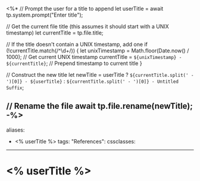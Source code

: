 <%* 
// Prompt the user for a title to append
let userTitle = await tp.system.prompt("Enter title");

// Get the current file title (this assumes it should start with a UNIX timestamp)
let currentTitle = tp.file.title;

// If the title doesn't contain a UNIX timestamp, add one
if (!currentTitle.match(/^\d+/)) {
    let unixTimestamp = Math.floor(Date.now() / 1000);  // Get current UNIX timestamp
    currentTitle = `${unixTimestamp} - ${currentTitle}`;  // Prepend timestamp to current title
}

// Construct the new title
let newTitle = userTitle ? `${currentTitle.split(' - ')[0]} - ${userTitle}` : `${currentTitle.split(' - ')[0]} - Untitled Suffix`;

// Rename the file
await tp.file.rename(newTitle);
-%>
---
aliases:
  - <% userTitle %>
tags:
"References":
cssclasses:
---
# <% userTitle %>
